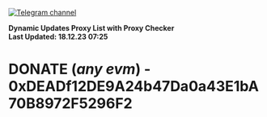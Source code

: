 [![Telegram channel](https://img.shields.io/endpoint?url=https://runkit.io/damiankrawczyk/telegram-badge/branches/master?url=https://t.me/n4z4v0d)](https://t.me/n4z4v0d) 

**Dynamic Updates Proxy List with Proxy Checker**  
**Last Updated: 18.12.23 07:25**

# DONATE (_any evm_) - 0xDEADf12DE9A24b47Da0a43E1bA70B8972F5296F2
